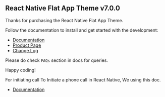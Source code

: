 ## React Native Flat App Theme v7.0.0

Thanks for purchasing the React Native Flat App Theme.

Follow the documentation to install and get started with the development:

-   [Documentation](http://docs.market.nativebase.io/react-native-flat-app-ui/)
-   [Product Page](https://market.nativebase.io/view/react-native-flat-app-theme)
-	[Change Log](http://gitstrap.com/strapmobile/FlatApp/blob/v7.0.0/ChangeLog.md)

Please do check `FAQs` section in docs for queries.

Happy coding!

For initiating call
To Initiate a phone call in React Native, We using this doc.
- [Documentation](https://github.com/tiaanduplessis/react-native-phone-call)